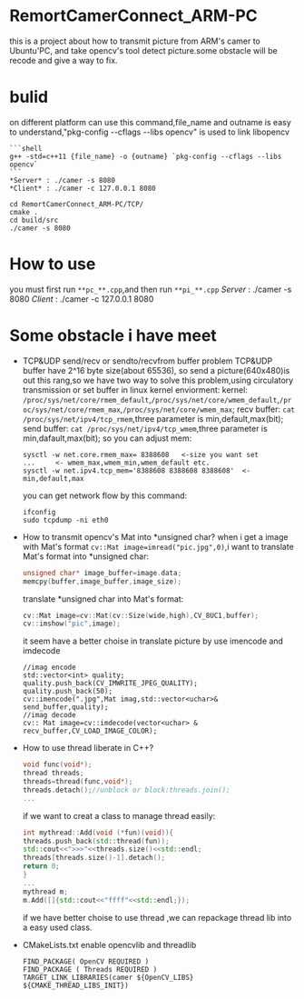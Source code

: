 # RemortCamerConnect_ARM-PC
this is a project about how to transmit picture from ARM's camer to Ubuntu'PC, and take opencv's tool detect picture.some obstacle will be recode and give a way to fix.

<!-- <img src=""> -->


# bulid 
on different platform can use this command,file_name and outname is easy to understand,"pkg-config --cflags --libs opencv" is used to link libopencv
~~~
```shell
g++ -std=c++11 {file_name} -o {outname} `pkg-config --cflags --libs opencv`
```
*Server* : ./camer -s 8080
*Client* : ./camer -c 127.0.0.1 8080
~~~
```shell
cd RemortCamerConnect_ARM-PC/TCP/
cmake .
cd build/src
./camer -s 8080
```

# How to use
you must first run `**pc_**.cpp`,and then run `**pi_**.cpp`
*Server* : ./camer -s 8080
*Client* : ./camer -c 127.0.0.1 8080

# Some obstacle i have meet
- TCP&UDP send/recv or sendto/recvfrom buffer problem
	TCP&UDP buffer have 2^16 byte size(about 65536), so send a picture(640x480)is out this rang,so we have two way to solve this problem,using circulatory transmission or set buffer in linux kernel enviorment:
	kernel: `/proc/sys/net/core/rmem_default`,`/proc/sys/net/core/wmem_default`,`/proc/sys/net/core/rmem_max`,`/proc/sys/net/core/wmem_max`;
	recv buffer: `cat /proc/sys/net/ipv4/tcp_rmem`,three parameter is min,default,max(bit);
	send buffer: `cat /proc/sys/net/ipv4/tcp_wmem`,three parameter is min,dafault,max(bit);
	so you can adjust mem:
	```shell
	sysctl -w net.core.rmem_max= 8388608   <-size you want set
	...		<- wmem_max,wmem_min,wmem_default etc.
	sysctl -w net.ipv4.tcp_mem='8388608 8388608 8388608'  <-min,default,max
	```
	you can get network flow by this command:
	```shell
	ifconfig
	sudo tcpdump -ni eth0
	```

- How to transmit opencv's Mat into *unsigned char?
	when i get a image with Mat's format `cv::Mat image=imread("pic.jpg",0)`,i want to translate Mat's format into *unsigned char:
	```cpp
	unsigned char* image_buffer=image.data;
	memcpy(buffer,image_buffer,image_size);
	```
	translate *unsigned char into Mat's format:
	```cpp
	cv::Mat image=cv::Mat(cv::Size(wide,high),CV_8UC1,buffer);
	cv::imshow("pic",image);
	```
	it seem have a better choise in translate picture by use imencode and imdecode
	```
	//imag encode
	std::vector<int> quality;
	quality.push_back(CV_IMWRITE_JPEG_QUALITY);
	quality.push_back(50);
	cv::imencode(".jpg",Mat imag,std::vector<uchar>& send_buffer,quality);
	//imag decode
	cv:: Mat image=cv::imdecode(vector<uchar> & recv_buffer,CV_LOAD_IMAGE_COLOR);
	```

- How to use thread liberate in C++?
	```cpp
	void func(void*);
	thread threads;
	threads=thread(func,void*);
	threads.detach();//unblock or block:threads.join();
	...
	```
	if we want to creat a class to manage thread easily:
	```cpp
	int mythread::Add(void (*fun)(void)){
	threads.push_back(std::thread(fun));
	std::cout<<">>>"<<threads.size()<<std::endl;
	threads[threads.size()-1].detach();
	return 0;
	}
	...
	mythread m;
	m.Add([]{std::cout<<"ffff"<<std::endl;});
	```
	if we have better choise to use thread ,we can repackage thread lib into a easy used class.
- CMakeLists.txt enable opencvlib and threadlib
	```make
	FIND_PACKAGE( OpenCV REQUIRED ) 
	FIND_PACKAGE ( Threads REQUIRED )
	TARGET_LINK_LIBRARIES(camer ${OpenCV_LIBS} ${CMAKE_THREAD_LIBS_INIT})
	```